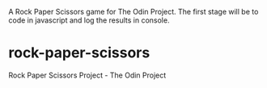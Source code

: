 A Rock Paper Scissors game for The Odin Project. The first stage will be to code in javascript and log the results in console.

# rock-paper-scissors

Rock Paper Scissors Project - The Odin Project
